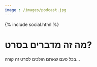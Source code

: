 ```yaml
---
image : /images/podcast.jpg
---
```

{% include social.html %}
# מה זה מדברים בסרט?
בכל פעם שאתם הולכים לסרט זה קורה...




